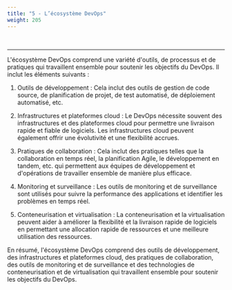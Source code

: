 ```yaml
---
title: "5 - L’écosystème DevOps"
weight: 205
---
```


<td>&nbsp;</td>


----------

L'écosystème DevOps comprend une variété d'outils, de processus et de pratiques qui travaillent ensemble pour soutenir les objectifs du DevOps. Il inclut les éléments suivants :

  1. Outils de développement : Cela inclut des outils de gestion de code source, de planification de projet, de test automatisé, de déploiement automatisé, etc.

  2. Infrastructures et plateformes cloud : Le DevOps nécessite souvent des infrastructures et des plateformes cloud pour permettre une livraison rapide et fiable de logiciels. Les infrastructures cloud peuvent également offrir une évolutivité et une flexibilité accrues.

  3. Pratiques de collaboration : Cela inclut des pratiques telles que la collaboration en temps réel, la planification Agile, le développement en tandem, etc. qui permettent aux équipes de développement et d'opérations de travailler ensemble de manière plus efficace.

  4. Monitoring et surveillance : Les outils de monitoring et de surveillance sont utilisés pour suivre la performance des applications et identifier les problèmes en temps réel.

  5. Conteneurisation et virtualisation : La conteneurisation et la virtualisation peuvent aider à améliorer la flexibilité et la livraison rapide de logiciels en permettant une allocation rapide de ressources et une meilleure utilisation des ressources.

En résumé, l'écosystème DevOps comprend des outils de développement, des infrastructures et plateformes cloud, des pratiques de collaboration, des outils de monitoring et de surveillance et des technologies de conteneurisation et de virtualisation qui travaillent ensemble pour soutenir les objectifs du DevOps.